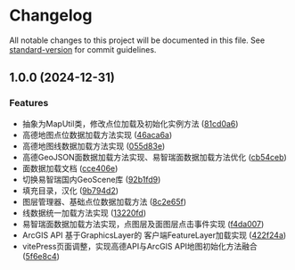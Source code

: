 # Changelog

All notable changes to this project will be documented in this file. See [standard-version](https://github.com/conventional-changelog/standard-version) for commit guidelines.

## 1.0.0 (2024-12-31)


### Features

* 抽象为MapUtil类，修改点位加载及初始化实例方法 ([81cd0a6](https://192.168.150.193:10443/gis/gis/commit/81cd0a6164bfb9bdcfd4778864925fd4db50b085))
* 高德地图点位数据加载方法实现 ([46aca6a](https://192.168.150.193:10443/gis/gis/commit/46aca6a23be5af586d5f6bad6e5d22ddff630649))
* 高德地图线数据加载方法实现 ([055d83e](https://192.168.150.193:10443/gis/gis/commit/055d83eb70c4b06af47b693ac31110fd22cafde3))
* 高德GeoJSON面数据加载方法实现、易智瑞面数据加载方法优化 ([cb54ceb](https://192.168.150.193:10443/gis/gis/commit/cb54ceb520f58ef1d38aae7d75f51d6abf9208a3))
* 面数据加载文档 ([cce406e](https://192.168.150.193:10443/gis/gis/commit/cce406e4e620169515d45a88dc0446df381ff807))
* 切换易智瑞国内GeoScene库 ([92b1fd9](https://192.168.150.193:10443/gis/gis/commit/92b1fd98939d0965f7eefc569ec25ad1d3937b0c))
* 填充目录，汉化 ([9b794d2](https://192.168.150.193:10443/gis/gis/commit/9b794d2de6e9d4c1827633da1f873eaf7bb9d9d1))
* 图层管理器、基础点位数据加载方法 ([8c2e65f](https://192.168.150.193:10443/gis/gis/commit/8c2e65ffea4039836032db61db2d035e34316470))
* 线数据统一加载方法实现 ([13220fd](https://192.168.150.193:10443/gis/gis/commit/13220fdf55aaae8f5293f9b20af8e3266e20235c))
* 易智瑞面数据加载方法实现，点图层及面图层点击事件实现 ([f4da007](https://192.168.150.193:10443/gis/gis/commit/f4da007201f1e6b93d209b5356a98f1e754d8e82))
* ArcGIS API 基于GraphicsLayer的 客户端FeatureLayer加载实现 ([422f24a](https://192.168.150.193:10443/gis/gis/commit/422f24a2e4906f2592eb0e0a78c9390c322f4188))
* vitePress页面调整，实现高德API与ArcGIS API地图初始化方法融合 ([5f6e8c4](https://192.168.150.193:10443/gis/gis/commit/5f6e8c44d0c8116961cdb528722ab633a55831f8))

